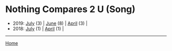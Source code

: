 # Nothing Compares 2 U (Song)

  * 2019: 
      [July](./nothing-compares-2-u-song-2019-07.md) (3) | 
      [June](./nothing-compares-2-u-song-2019-06.md) (8) | 
      [April](./nothing-compares-2-u-song-2019-04.md) (3) | 
  * 2018: 
      [July](./nothing-compares-2-u-song-2018-07.md) (1) | 
      [April](./nothing-compares-2-u-song-2018-04.md) (1) | 

----

[Home](../)
